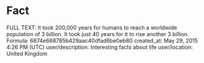 # Fact

FULL TEXT: It took 200,000 years for humans to reach a worldwide population of 3 billion. It took just 40 years for it to rise another 3 billion.
Formula: 6874e668785b429aac40dfad6be0eb80
created_at: May 29, 2015 4:26 PM (UTC)
user/description: Interesting facts about life
user/location: United Kingdom